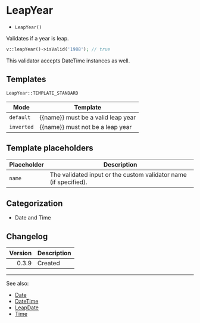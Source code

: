 # LeapYear

- `LeapYear()`

Validates if a year is leap.

```php
v::leapYear()->isValid('1988'); // true
```

This validator accepts DateTime instances as well.

## Templates

`LeapYear::TEMPLATE_STANDARD`

| Mode       | Template                           |
|------------|------------------------------------|
| `default`  | {{name}} must be a valid leap year |
| `inverted` | {{name}} must not be a leap year   |

## Template placeholders

| Placeholder | Description                                                      |
|-------------|------------------------------------------------------------------|
| `name`      | The validated input or the custom validator name (if specified). |

## Categorization

- Date and Time

## Changelog

| Version | Description |
|--------:|-------------|
|   0.3.9 | Created     |

***
See also:

- [Date](Date.md)
- [DateTime](DateTime.md)
- [LeapDate](LeapDate.md)
- [Time](Time.md)
